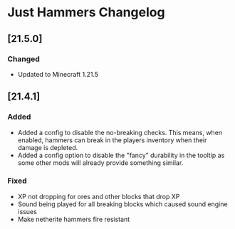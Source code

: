 # Just Hammers Changelog

## [21.5.0]

### Changed

- Updated to Minecraft 1.21.5

## [21.4.1]

### Added

- Added a config to disable the no-breaking checks. This means, when enabled, hammers can break in the players inventory when their damage is depleted.
- Added a config option to disable the "fancy" durability in the tooltip as some other mods will already provide something similar.

### Fixed

- XP not dropping for ores and other blocks that drop XP
- Sound being played for all breaking blocks which caused sound engine issues
- Make netherite hammers fire resistant

